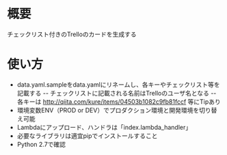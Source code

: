 # 概要
チェックリスト付きのTrelloのカードを生成する

# 使い方
- data.yaml.sampleをdata.yamlにリネームし、各キーやチェックリスト等を記載する
-- チェックリストに記載される名前はTrelloのユーザ名となる
-- 各キーは http://qiita.com/kure/items/04503b1082c9fb81fccf 等にTipあり
- 環境変数ENV（PROD or DEV）でプロダクション環境と開発環境を切り替え可能
- Lambdaにアップロード、ハンドラは「index.lambda_handler」
- 必要なライブラリは適宜pipでインストールすること
- Python 2.7で確認


